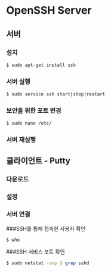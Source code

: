 # OpenSSH Server

## 서버

### 설치

```bash
$ sudo apt-get install ssh
```

### 서버 실행

```bash
$ sudo service ssh start|stop|restart
```

### 보안을 위한 포트 변경

```bash
$ sudo nano /etc/
```

### 서버 재실행

## 클라이언트 - Putty 

### 다운로드

### 설정

### 서버 연결

###SSH를 통해 접속한 사용자 확인

```bash
$ who
```

###SSH 서비스 포트 확인

```bash
$ sudo netstat -anp | grep sshd
```